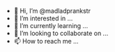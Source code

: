 - 👋 Hi, I’m @madladprankstr
- 👀 I’m interested in ...
- 🌱 I’m currently learning ...
- 💞️ I’m looking to collaborate on ...
- 📫 How to reach me ...

<!---
madladprankstr/madladprankstr is a ✨ special ✨ repository because its `README.md` (this file) appears on your GitHub profile.
You can click the Preview link to take a look at your changes.
--->
